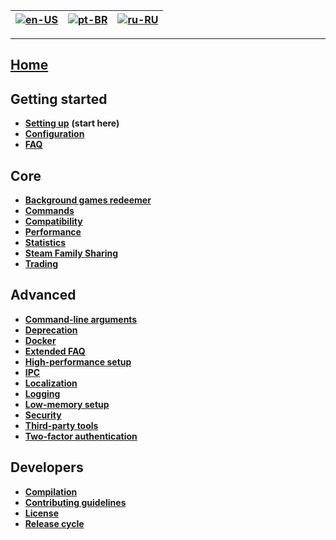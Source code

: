 | [![en-US](https://raw.githubusercontent.com/hjnilsson/country-flags/master/png100px/us.png)](https://github.com/JustArchiNET/ArchiSteamFarm/wiki/Home) | [![pt-BR](https://raw.githubusercontent.com/hjnilsson/country-flags/master/png100px/br.png)](https://github.com/JustArchiNET/ArchiSteamFarm/wiki/Home-pt-BR) | [![ru-RU](https://raw.githubusercontent.com/hjnilsson/country-flags/master/png100px/ru.png)](https://github.com/JustArchiNET/ArchiSteamFarm/wiki/Home-ru-RU) |
| --- | --- | --- |

***

## **[Home](https://github.com/JustArchiNET/ArchiSteamFarm/wiki/Home)**

## Getting started

* **[Setting up](https://github.com/JustArchiNET/ArchiSteamFarm/wiki/Setting-up)** **(start here)**
* **[Configuration](https://github.com/JustArchiNET/ArchiSteamFarm/wiki/Configuration)**
* **[FAQ](https://github.com/JustArchiNET/ArchiSteamFarm/wiki/FAQ)**


## Core

* **[Background games redeemer](https://github.com/JustArchiNET/ArchiSteamFarm/wiki/Background-games-redeemer)**
* **[Commands](https://github.com/JustArchiNET/ArchiSteamFarm/wiki/Commands)**
* **[Compatibility](https://github.com/JustArchiNET/ArchiSteamFarm/wiki/Compatibility)**
* **[Performance](https://github.com/JustArchiNET/ArchiSteamFarm/wiki/Performance)**
* **[Statistics](https://github.com/JustArchiNET/ArchiSteamFarm/wiki/Statistics)**
* **[Steam Family Sharing](https://github.com/JustArchiNET/ArchiSteamFarm/wiki/Steam-Family-Sharing)**
* **[Trading](https://github.com/JustArchiNET/ArchiSteamFarm/wiki/Trading)**


## Advanced

* **[Command-line arguments](https://github.com/JustArchiNET/ArchiSteamFarm/wiki/Command-line-arguments)**
* **[Deprecation](https://github.com/JustArchiNET/ArchiSteamFarm/wiki/Deprecation)**
* **[Docker](https://github.com/JustArchiNET/ArchiSteamFarm/wiki/Docker)**
* **[Extended FAQ](https://github.com/JustArchiNET/ArchiSteamFarm/wiki/Extended-FAQ)**
* **[High-performance setup](https://github.com/JustArchiNET/ArchiSteamFarm/wiki/High-performance-setup)**
* **[IPC](https://github.com/JustArchiNET/ArchiSteamFarm/wiki/IPC)**
* **[Localization](https://github.com/JustArchiNET/ArchiSteamFarm/wiki/Localization)**
* **[Logging](https://github.com/JustArchiNET/ArchiSteamFarm/wiki/Logging)**
* **[Low-memory setup](https://github.com/JustArchiNET/ArchiSteamFarm/wiki/Low-memory-setup)**
* **[Security](https://github.com/JustArchiNET/ArchiSteamFarm/wiki/Security)**
* **[Third-party tools](https://github.com/JustArchiNET/ArchiSteamFarm/wiki/Third-party-tools)**
* **[Two-factor authentication](https://github.com/JustArchiNET/ArchiSteamFarm/wiki/Two-factor-authentication)**


## Developers

* **[Compilation](https://github.com/JustArchiNET/ArchiSteamFarm/wiki/Compilation)**
* **[Contributing guidelines](https://github.com/JustArchiNET/ArchiSteamFarm/blob/master/.github/CONTRIBUTING.md)**
* **[License](https://github.com/JustArchiNET/ArchiSteamFarm/wiki/License)**
* **[Release cycle](https://github.com/JustArchiNET/ArchiSteamFarm/wiki/Release-cycle)**